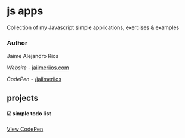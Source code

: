 # js apps

Collection of my Javascript simple applications, exercises & examples

### Author

Jaime Alejandro Rios

*Website* - [jaiimeriios.com](https://jaiimeriios.com/)

*CodePen* - [/jaiimeriios](https://codepen.io/jaiimeriios/)

## projects

#### :ballot_box_with_check: simple todo list
[View CodePen](https://codepen.io/jaiimeriios/pen/PLzmLJ)